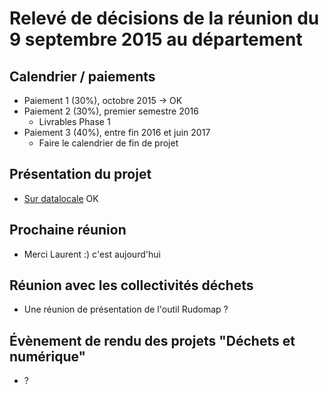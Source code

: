 # Relevé de décisions de la réunion du 9 septembre 2015 au département
## Calendrier / paiements
- Paiement 1 (30%), octobre 2015 -> OK
- Paiement 2 (30%), premier semestre 2016
	- Livrables Phase 1
- Paiement 3 (40%), entre fin 2016 et juin 2017
	- Faire le calendrier de fin de projet

## Présentation du projet
 - [Sur datalocale](http://www.datalocale.fr/drupal7/blog/une-carte-collaborative-sur-les-dechets-en-gironde-le-projet-rudomap) OK
 
## Prochaine réunion
 - Merci Laurent :) c'est aujourd'hui

## Réunion avec les collectivités déchets
 - Une réunion de présentation de l'outil Rudomap ?

## Évènement de rendu des projets "Déchets et numérique"
 - ?
